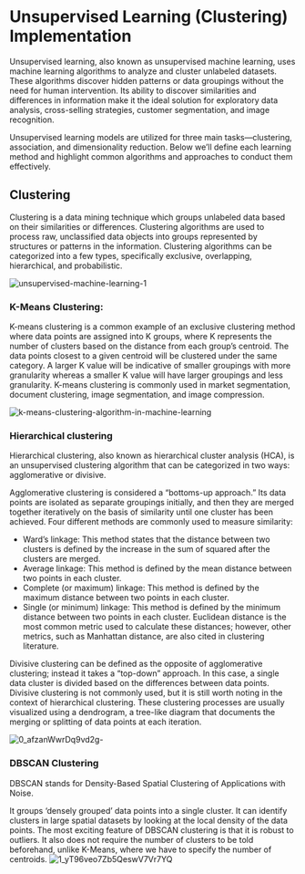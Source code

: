 # Unsupervised Learning (Clustering) Implementation

Unsupervised learning, also known as unsupervised machine learning, uses machine learning algorithms to analyze and cluster unlabeled datasets. These algorithms discover hidden patterns or data groupings without the need for human intervention.
Its ability to discover similarities and differences in information make it the ideal solution for exploratory data analysis, cross-selling strategies, customer segmentation, and image recognition.

Unsupervised learning models are utilized for three main tasks—clustering, association, and dimensionality reduction. Below we’ll define each learning method and highlight common algorithms and approaches to conduct them effectively.

## Clustering
Clustering is a data mining technique which groups unlabeled data based on their similarities or differences. Clustering algorithms are used to process raw, unclassified data objects into groups represented by structures or patterns in the information. Clustering algorithms can be categorized into a few types, specifically exclusive, overlapping, hierarchical, and probabilistic.

![unsupervised-machine-learning-1](https://github.com/HiteshRam666/Unsupervised-Learning-Clustering-Implementation/assets/116026459/7b36b404-be67-4817-9e89-194959cfe3c7)


### K-Means Clustering: 
K-means clustering is a common example of an exclusive clustering method where data points are assigned into K groups, where K represents the number of clusters based on the distance from each group’s centroid. The data points closest to a given centroid will be clustered under the same category. A larger K value will be indicative of smaller groupings with more granularity whereas a smaller K value will have larger groupings and less granularity. K-means clustering is commonly used in market segmentation, document clustering, image segmentation, and image compression.

![k-means-clustering-algorithm-in-machine-learning](https://github.com/HiteshRam666/Unsupervised-Learning-Clustering-Implementation/assets/116026459/8697912e-9833-4cfc-8f57-6c2063124f4e)


### Hierarchical clustering
Hierarchical clustering, also known as hierarchical cluster analysis (HCA), is an unsupervised clustering algorithm that can be categorized in two ways: agglomerative or divisive.

Agglomerative clustering is considered a “bottoms-up approach.” Its data points are isolated as separate groupings initially, and then they are merged together iteratively on the basis of similarity until one cluster has been achieved. Four different methods are commonly used to measure similarity:

- Ward’s linkage: This method states that the distance between two clusters is defined by the increase in the sum of squared after the clusters are merged.
- Average linkage: This method is defined by the mean distance between two points in each cluster.
- Complete (or maximum) linkage: This method is defined by the maximum distance between two points in each cluster.
- Single (or minimum) linkage: This method is defined by the minimum distance between two points in each cluster.
Euclidean distance is the most common metric used to calculate these distances; however, other metrics, such as Manhattan distance, are also cited in clustering literature.

Divisive clustering can be defined as the opposite of agglomerative clustering; instead it takes a “top-down” approach. In this case, a single data cluster is divided based on the differences between data points. Divisive clustering is not commonly used, but it is still worth noting in the context of hierarchical clustering. These clustering processes are usually visualized using a dendrogram, a tree-like diagram that documents the merging or splitting of data points at each iteration.

![0_afzanWwrDq9vd2g-](https://github.com/HiteshRam666/Unsupervised-Learning-Clustering-Implementation/assets/116026459/32c22c42-4ee9-4437-8a09-5f755076f2a5)


### DBSCAN Clustering
DBSCAN stands for Density-Based Spatial Clustering of Applications with Noise.

It groups ‘densely grouped’ data points into a single cluster. It can identify clusters in large spatial datasets by looking at the local density of the data points. The most exciting feature of DBSCAN clustering is that it is robust to outliers. It also does not require the number of clusters to be told beforehand, unlike K-Means, where we have to specify the number of centroids.
![1_yT96veo7Zb5QeswV7Vr7YQ](https://github.com/HiteshRam666/Unsupervised-Learning-Clustering-Implementation/assets/116026459/938e3c74-a11c-4428-a0e2-07506edde4e3)
